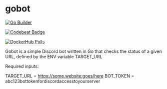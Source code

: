 # gobot
[![Go Builder][gh-actions-image]][gh-actions-url]

[![Codebeat Badge][codebeat-image]][codebeat-url]

[![DockerHub Pulls][dockerhub-pulls-image]][dockerhub-url]


Gobot is a simple Discord bot written in Go that checks the status of a given URL, defined by the ENV variable TARGET_URL

Required inputs:

TARGET_URL = https://some.website:goes/here
BOT_TOKEN = abc123bottokenfordiscordaccesstoyourserver

[gh-actions-image]: https://github.com/AwayFromServer/gobot/actions/workflows/build.yml/badge.svg
[gh-actions-url]: https://github.com/AwayFromServer/gobot/actions/workflows/build.yml

[codebeat-image]: https://codebeat.co/badges/c5af66ea-68e5-4b2a-9826-96ddfcbfa513
[codebeat-url]: https://codebeat.co/projects/github-com-awayfromserver-gobot-main

[dockerhub-pulls-image]: https://img.shields.io/docker/pulls/awayfromserver/gobot.svg
[dockerhub-url]: https://hub.docker.com/r/awayfromserver/gobot
